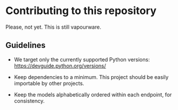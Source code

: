 # Contributing to this repository

Please, not yet. This is still vapourware.

## Guidelines

- We target only the currently supported Python versions: <https://devguide.python.org/versions/>

- Keep dependencies to a minimum. This project should be easily importable by other projects.

- Keep the models alphabetically ordered within each endpoint, for consistency.
